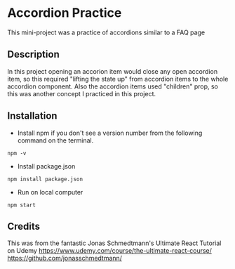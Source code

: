 # Accordion Practice

This mini-project was a practice of accordions similar to a FAQ page

## Description

In this project opening an accorion item would close any open accordion item, so this required "lifting the state up" from accordion items to the whole accordion component. Also the accordion items used "children" prop, so this was another concept I practiced in this project.

## Installation

- Install npm if you don't see a version number from the following command on the terminal.

```
npm -v
```

- Install package.json

```
npm install package.json
```

- Run on local computer

```
npm start
```

## Credits

This was from the fantastic Jonas Schmedtmann's Ultimate React Tutorial on Udemy
https://www.udemy.com/course/the-ultimate-react-course/
https://github.com/jonasschmedtmann/
